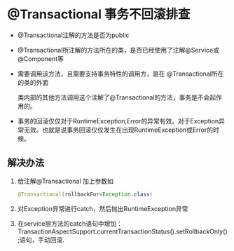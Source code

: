 # @Transactional 事务不回滚排查

- @Transactional注解的方法是否为public

- @Transactional所注解的方法所在的类，是否已经使用了注解@Service或@Component等

- 需要调用该方法，且需要支持事务特性的调用方，是在 @Transactional所在的类的外面

  类内部的其他方法调用这个注解了@Transactional的方法，事务是不会起作用的。

- 事务的回滚仅仅对于RuntimeException,Error的异常有效。对于Exception异常无效。也就是说事务回滚仅仅发生在出现RuntimeException或Error的时候。

  

  

## 解决办法

1. 给注解@Transactional 加上参数如

   ```java
   @Transactional(rollbackFor=Exception.class)
   ```

   

2. 对Exception异常进行catch，然后抛出RuntimeException异常

3. 在service层方法的catch语句中增加：TransactionAspectSupport.currentTransactionStatus().setRollbackOnly();语句，手动回滚.

